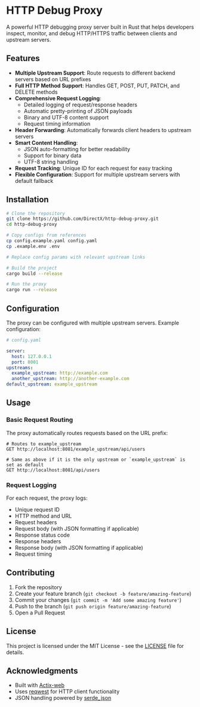 # HTTP Debug Proxy

A powerful HTTP debugging proxy server built in Rust that helps developers inspect, monitor, and debug HTTP/HTTPS traffic between clients and upstream servers.

## Features

- **Multiple Upstream Support**: Route requests to different backend servers based on URL prefixes
- **Full HTTP Method Support**: Handles GET, POST, PUT, PATCH, and DELETE methods
- **Comprehensive Request Logging**: 
  - Detailed logging of request/response headers
  - Automatic pretty-printing of JSON payloads
  - Binary and UTF-8 content support
  - Request timing information
- **Header Forwarding**: Automatically forwards client headers to upstream servers
- **Smart Content Handling**:
  - JSON auto-formatting for better readability
  - Support for binary data
  - UTF-8 string handling
- **Request Tracking**: Unique ID for each request for easy tracking
- **Flexible Configuration**: Support for multiple upstream servers with default fallback

## Installation

```bash
# Clone the repository
git clone https://github.com/DirectX/http-debug-proxy.git
cd http-debug-proxy

# Copy configs from references
cp config.example.yaml config.yaml
cp .example.env .env

# Replace config params with relevant upstream links

# Build the project
cargo build --release

# Run the proxy
cargo run --release
```

## Configuration

The proxy can be configured with multiple upstream servers. Example configuration:

```yaml
# config.yaml

server:
  host: 127.0.0.1
  port: 8001
upstreams:
  example_upstream: http://example.com
  another_upstream: http://another-example.com
default_upstream: example_upstream
```

## Usage

### Basic Request Routing

The proxy automatically routes requests based on the URL prefix:

```
# Routes to example_upstream
GET http://localhost:8081/example_upstream/api/users

# Same as above if it is the only upstream or `example_upstream` is set as default
GET http://localhost:8081/api/users
```

### Request Logging

For each request, the proxy logs:
- Unique request ID
- HTTP method and URL
- Request headers
- Request body (with JSON formatting if applicable)
- Response status code
- Response headers
- Response body (with JSON formatting if applicable)
- Request timing

## Contributing

1. Fork the repository
2. Create your feature branch (`git checkout -b feature/amazing-feature`)
3. Commit your changes (`git commit -m 'Add some amazing feature'`)
4. Push to the branch (`git push origin feature/amazing-feature`)
5. Open a Pull Request

## License

This project is licensed under the MIT License - see the [LICENSE](LICENSE) file for details.

## Acknowledgments

- Built with [Actix-web](https://actix.rs/)
- Uses [reqwest](https://github.com/seanmonstar/reqwest) for HTTP client functionality
- JSON handling powered by [serde_json](https://github.com/serde-rs/json)